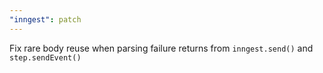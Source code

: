 ```yaml
---
"inngest": patch
---
```


Fix rare body reuse when parsing failure returns from `inngest.send()` and `step.sendEvent()`
